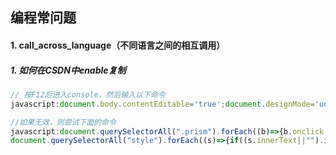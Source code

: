 ## 编程常问题
#### 1. call_across_language（不同语言之间的相互调用）


##### 1. 如何在CSDN中enable复制
```javascript
// 按F12后进入console，然后输入以下命令
javascript:document.body.contentEditable='true';document.designMode='on'; void 0

//如果无效，则尝试下面的命令
javascript:document.querySelectorAll(".prism").forEach((b)=>{b.onclick = function(e){mdcp.copyCode(e)}});
document.querySelectorAll("style").forEach((s)=>{if((s.innerText||"").indexOf('#content_views pre')>-1){s.parentElement.removeChild(s)}});
```
